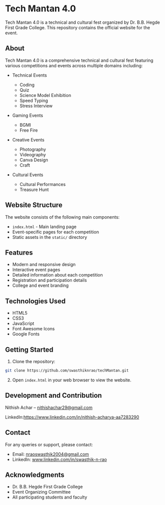 # Tech Mantan 4.0

Tech Mantan 4.0 is a technical and cultural fest organized by Dr. B.B. Hegde First Grade College. This repository contains the official website for the event.

## About

Tech Mantan 4.0 is a comprehensive technical and cultural fest featuring various competitions and events across multiple domains including:

- Technical Events
  - Coding
  - Quiz
  - Science Model Exhibition
  - Speed Typing
  - Stress Interview

- Gaming Events
  - BGMI
  - Free Fire

- Creative Events
  - Photography
  - Videography
  - Canva Design
  - Craft

- Cultural Events
  - Cultural Performances
  - Treasure Hunt

## Website Structure

The website consists of the following main components:

- `index.html` - Main landing page
- Event-specific pages for each competition
- Static assets in the `static/` directory

## Features

- Modern and responsive design
- Interactive event pages
- Detailed information about each competition
- Registration and participation details
- College and event branding

## Technologies Used

- HTML5
- CSS3
- JavaScript
- Font Awesome Icons
- Google Fonts

## Getting Started

1. Clone the repository:
```bash
git clone https://github.com/swasthiknrao/techMantan.git
```

2. Open `index.html` in your web browser to view the website.

## Development and Contribution

Nithish Achar – nithishachar29@gmail.com

LinkedIn:https://www.linkedin.com/in/nithish-acharya-aa7283290



## Contact

For any queries or support, please contact:
- Email: nraoswasthik2004@gmail.com
- LinkedIn: www.linkedin.com/in/swasthik-n-rao

## Acknowledgments

- Dr. B.B. Hegde First Grade College
- Event Organizing Committee
- All participating students and faculty 
